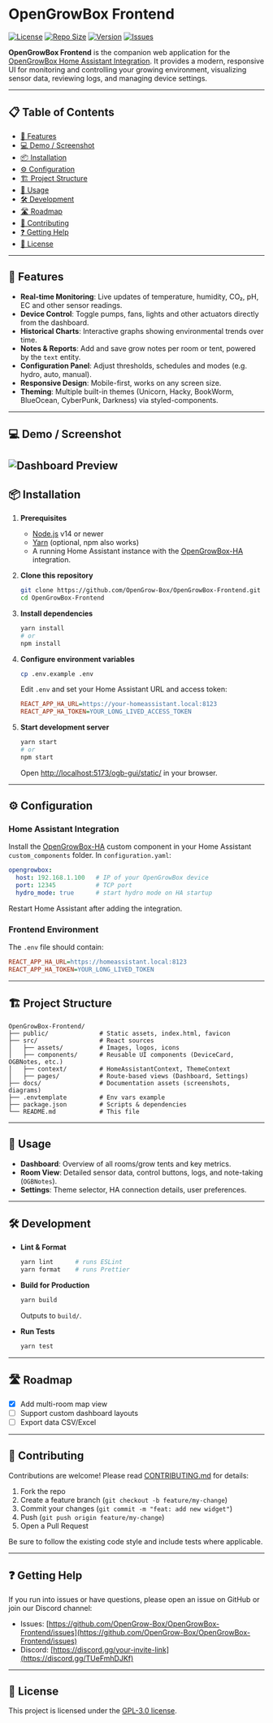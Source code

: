 # OpenGrowBox Frontend

[![License](https://img.shields.io/github/license/OpenGrow-Box/OpenGrowBox-Frontend)](LICENSE)
[![Repo Size](https://img.shields.io/github/repo-size/OpenGrow-Box/OpenGrowBox-Frontend)](https://github.com/OpenGrow-Box/OpenGrowBox-Frontend)
[![Version](https://img.shields.io/github/v/release/OpenGrow-Box/OpenGrowBox-Frontend)](https://github.com/OpenGrow-Box/OpenGrowBox-Frontend/releases)
[![Issues](https://img.shields.io/github/issues/OpenGrow-Box/OpenGrowBox-Frontend)](https://github.com/OpenGrow-Box/OpenGrowBox-Frontend/issues)

**OpenGrowBox Frontend** is the companion web application for the [OpenGrowBox Home Assistant Integration](https://github.com/OpenGrow-Box/OpenGrowBox-HA). It provides a modern, responsive UI for monitoring and controlling your growing environment, visualizing sensor data, reviewing logs, and managing device settings.

---

## 📋 Table of Contents

* [🚀 Features](#-features)
* [💻 Demo / Screenshot](#-demo--screenshot)
* [📦 Installation](#-installation)
* [⚙️ Configuration](#️-configuration)
* [🏗️ Project Structure](#️-project-structure)
* [📖 Usage](#-usage)
* [🛠️ Development](#️-development)
* [🛣️ Roadmap](#️-roadmap)
* [🤝 Contributing](#-contributing)
* [❓ Getting Help](#-getting-help)
* [📝 License](#-license)

---

## 🚀 Features

* **Real-time Monitoring**: Live updates of temperature, humidity, CO₂, pH, EC and other sensor readings.
* **Device Control**: Toggle pumps, fans, lights and other actuators directly from the dashboard.
* **Historical Charts**: Interactive graphs showing environmental trends over time.
* **Notes & Reports**: Add and save grow notes per room or tent, powered by the `text` entity.
* **Configuration Panel**: Adjust thresholds, schedules and modes (e.g. hydro, auto, manual).
* **Responsive Design**: Mobile-first, works on any screen size.
* **Theming**: Multiple built-in themes (Unicorn, Hacky, BookWorm, BlueOcean, CyberPunk, Darkness) via styled-components.

---

## 💻 Demo / Screenshot
![Dashboard Preview](https://github.com/user-attachments/assets/eea1aa9f-06b7-4d06-a386-f4b1d49e80ae)
---

## 📦 Installation

1. **Prerequisites**

   * [Node.js](https://nodejs.org/) v14 or newer
   * [Yarn](https://yarnpkg.com/) (optional, npm also works)
   * A running Home Assistant instance with the [OpenGrowBox-HA](https://github.com/OpenGrow-Box/OpenGrowBox-HA) integration.

2. **Clone this repository**

   ```bash
   git clone https://github.com/OpenGrow-Box/OpenGrowBox-Frontend.git
   cd OpenGrowBox-Frontend
   ```

3. **Install dependencies**

   ```bash
   yarn install
   # or
   npm install
   ```

4. **Configure environment variables**

   ```bash
   cp .env.example .env
   ```

   Edit `.env` and set your Home Assistant URL and access token:

   ```ini
   REACT_APP_HA_URL=https://your-homeassistant.local:8123
   REACT_APP_HA_TOKEN=YOUR_LONG_LIVED_ACCESS_TOKEN
   ```

5. **Start development server**

   ```bash
   yarn start
   # or
   npm start
   ```

   Open [http://localhost:5173/ogb-gui/static/](http://localhost:5173/ogb-gui/static/) in your browser.

---

## ⚙️ Configuration

### Home Assistant Integration

Install the [OpenGrowBox-HA](https://github.com/OpenGrow-Box/OpenGrowBox-HA) custom component in your Home Assistant `custom_components` folder. In `configuration.yaml`:

```yaml
opengrowbox:
  host: 192.168.1.100   # IP of your OpenGrowBox device
  port: 12345           # TCP port
  hydro_mode: true      # start hydro mode on HA startup
```

Restart Home Assistant after adding the integration.

### Frontend Environment

The `.env` file should contain:

```ini
REACT_APP_HA_URL=https://homeassistant.local:8123
REACT_APP_HA_TOKEN=YOUR_LONG_LIVED_TOKEN
```

---

## 🏗️ Project Structure

```
OpenGrowBox-Frontend/
├── public/              # Static assets, index.html, favicon
├── src/                 # React sources
│   ├── assets/          # Images, logos, icons
│   ├── components/      # Reusable UI components (DeviceCard, OGBNotes, etc.)
│   ├── context/         # HomeAssistantContext, ThemeContext
│   ├── pages/           # Route-based views (Dashboard, Settings)
├── docs/                # Documentation assets (screenshots, diagrams)
├── .envtemplate         # Env vars example
├── package.json         # Scripts & dependencies
└── README.md            # This file
```

---

## 📖 Usage

* **Dashboard**: Overview of all rooms/grow tents and key metrics.
* **Room View**: Detailed sensor data, control buttons, logs, and note-taking (`OGBNotes`).
* **Settings**: Theme selector, HA connection details, user preferences.

---

## 🛠️ Development

* **Lint & Format**

  ```bash
  yarn lint      # runs ESLint
  yarn format    # runs Prettier
  ```

* **Build for Production**

  ```bash
  yarn build
  ```

  Outputs to `build/`.

* **Run Tests**

  ```bash
  yarn test
  ```

---

## 🛣️ Roadmap

* [x] Add multi-room map view
* [ ] Support custom dashboard layouts
* [ ] Export data CSV/Excel

---

## 🤝 Contributing

Contributions are welcome! Please read [CONTRIBUTING.md](CONTRIBUTING.md) for details:

1. Fork the repo
2. Create a feature branch (`git checkout -b feature/my-change`)
3. Commit your changes (`git commit -m "feat: add new widget"`)
4. Push (`git push origin feature/my-change`)
5. Open a Pull Request

Be sure to follow the existing code style and include tests where applicable.

---

## ❓ Getting Help

If you run into issues or have questions, please open an issue on GitHub or join our Discord channel:

* Issues: [https://github.com/OpenGrow-Box/OpenGrowBox-Frontend/issues](https://github.com/OpenGrow-Box/OpenGrowBox-Frontend/issues)
* Discord: [https://discord.gg/your-invite-link](https://discord.gg/TUeFmhDJKf)

---

## 📝 License

This project is licensed under the [GPL-3.0 license](LICENSE).
